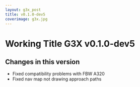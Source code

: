 ```yaml
---
layout: g3x_post
title: v0.1.0-dev5
coverimage: g3x.jpg
---
```

# Working Title G3X v0.1.0-dev5
## Changes in this version

* Fixed compatibility problems with FBW A320
* Fixed nav map not drawing approach paths